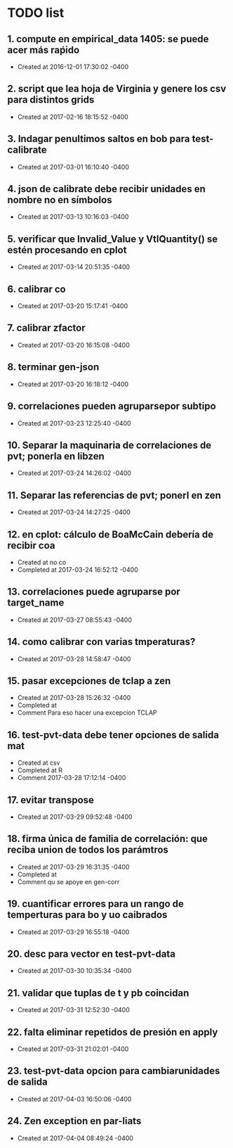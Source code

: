 # TODO list
## 1. compute en empirical_data 1405: se puede acer más raṕido
- Created at   2016-12-01 17:30:02 -0400

## 2. script que lea hoja de Virginia y genere los csv para distintos grids
- Created at   2017-02-16 18:15:52 -0400

## 3. Indagar penultimos saltos en bob para test-calibrate
- Created at   2017-03-01 16:10:40 -0400

## 4. json de calibrate debe recibir unidades en nombre no en símbolos
- Created at   2017-03-13 10:16:03 -0400

## 5. verificar que Invalid_Value y VtlQuantity() se estén procesando en cplot
- Created at   2017-03-14 20:51:35 -0400

## 6. calibrar co
- Created at   2017-03-20 15:17:41 -0400

## 7. calibrar zfactor
- Created at   2017-03-20 16:15:08 -0400

## 8. terminar gen-json
- Created at   2017-03-20 16:18:12 -0400

## 9. correlaciones pueden agruparsepor subtipo
- Created at   2017-03-23 12:25:40 -0400

## 10. Separar la maquinaria de correlaciones de pvt; ponerla en libzen
- Created at   2017-03-24 14:26:02 -0400

## 11. Separar las referencias de pvt; ponerl en zen
- Created at   2017-03-24 14:27:25 -0400

## 12. en cplot: cálculo de BoaMcCain debería de recibir coa
- Created at    no co
- Completed at 2017-03-24 16:52:12 -0400

## 13. correlaciones puede agruparse por target_name
- Created at   2017-03-27 08:55:43 -0400

## 14. como calibrar con varias tmperaturas?
- Created at   2017-03-28 14:58:47 -0400

## 15. pasar excepciones de tclap a zen
- Created at   2017-03-28 15:26:32 -0400
- Completed at 
- Comment      Para eso hacer una excepcion TCLAP

## 16. test-pvt-data debe tener opciones de salida mat
- Created at    csv
- Completed at  R
- Comment      2017-03-28 17:12:14 -0400

## 17. evitar transpose
- Created at   2017-03-29 09:52:48 -0400

## 18. firma única de familia de correlación: que reciba union de todos los parámtros
- Created at   2017-03-29 16:31:35 -0400
- Completed at 
- Comment      qu se apoye en gen-corr

## 19. cuantificar errores para un rango de temperturas para bo y uo caibrados
- Created at   2017-03-29 16:55:18 -0400

## 20. desc para vector en test-pvt-data
- Created at   2017-03-30 10:35:34 -0400

## 21. validar que tuplas de t y pb coincidan
- Created at   2017-03-31 12:52:30 -0400

## 22. falta eliminar repetidos de presión en apply
- Created at   2017-03-31 21:02:01 -0400

## 23. test-pvt-data opcion para cambiarunidades de salida
- Created at   2017-04-03 16:50:06 -0400

## 24. Zen exception en par-liats
- Created at   2017-04-04 08:49:24 -0400

